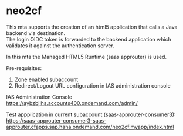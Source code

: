 # neo2cf

This mta supports the creation of an html5 application that calls a Java backend via destination.  
The login OIDC token is forwarded to the backend application which validates it against the authentication server.

In this mta the Managed HTML5 Runtime (saas approuter) is used.

Pre-requisites:
1. Zone enabled subaccount
2. Redirect/Logout URL configuration in IAS administration console

IAS Administration Console
https://aybzbjlhs.accounts400.ondemand.com/admin/


Test appplication in current subaccount (saas-approuter-consumer3):
https://saas-approuter-consumer3-saas-approuter.cfapps.sap.hana.ondemand.com/neo2cf.myapp/index.html
